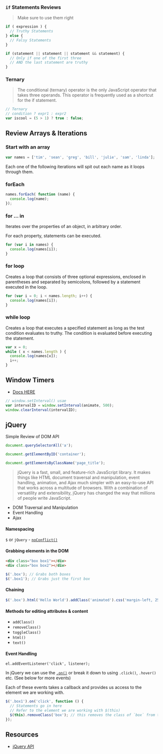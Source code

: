 ### `if` Statements Reviews

> Make sure to use them right

```js
if ( expression ) {
  // Truthy Statements
} else {
  // Falsy Statements
}

if (statement || statement || statement && statement) {
  // Only if one of the first three
  // AND the last statement are truthy
}
```


### Ternary

> The conditional (ternary) operator is the only JavaScript operator that takes three operands. This operator is frequently used as a shortcut for the if statement.

```js
// Ternary
// condition ? expr1 : expr2
var iscool = (5 > 1) ? true : false;
```


## Review Arrays & Iterations

### Start with an array

```js
var names = ['tim', 'sean', 'greg', 'bill', 'julie', 'sam', 'linda'];
```

Each one of the following iterations will spit out each name as it loops through them.

### forEach

```js
names.forEach( function (name) {
  console.log(name);
});
```

### for ... in

Iterates over the properties of an object, in arbitrary order.

For each property, statements can be executed.

```js
for (var i in names) {
  console.log(names[i]);
}
```

### for loop

Creates a loop that consists of three optional expressions, enclosed in parentheses and separated by semicolons, followed by a statement executed in the loop.

```js
for (var i = 0; i < names.length; i++) {
  console.log(names[i]);
}
```

### while loop

Creates a loop that executes a specified statement as long as the test condition evaluates to truthy. The condition is evaluated before executing the statement.

```js
var x = 0;
while ( x < names.length ) {
  console.log(names[x]);
  i++;
}
```

## Window Timers

* [Docs HERE](https://developer.mozilla.org/en-US/docs/Web/API/WindowTimers)

```js
// window.setInterval() usae
var intervalID = window.setInterval(animate, 500);
window.clearInterval(intervalID);
```


## jQuery

Simple Review of DOM API

```js
document.querySelectorAll('a');

document.getElementByID('container');

document.getElementsByClassName('page_title');
```

> jQuery is a fast, small, and feature-rich JavaScript library. It makes things like HTML document traversal and manipulation, event handling, animation, and Ajax much simpler with an easy-to-use API that works across a multitude of browsers. With a combination of versatility and extensibility, jQuery has changed the way that millions of people write JavaScript.


* DOM Traversal and Manipulation
* Event Handling
* Ajax


#### Namespacing

`$` or `jQuery` - [`noConflict()`](https://api.jquery.com/jquery.noconflict/)

#### Grabbing elements in the DOM

```html
<div class="box box1"></div>
<div class="box box2"></div>
```

```js
$('.box'); // Grabs both boxes
$('.box1'); // Grabs just the first box
```

#### Chaining

```js
$('.box').html('Hello World').addClass('animated').css('margin-left, 25px');
```

#### Methods for editing attributes & content

* `addClass()`
* `removeClass()`
* `toggleClass()`
* `html()`
* `text()`

#### Event Handling

`el.addEventListener('click', listener);`

In jQuery we can use the [`.on()`](http://api.jquery.com/on/) or break it down to using `.click()`, `.hover()` etc. (See below for more events)

Each of these events takes a callback and provides us access to the element we are working with.

```js
$('.box1').on('click', function () {
  // Statements go in here
  // Refer to the element we are working with $(this)
  $(this).removeClass('box'); // this removes the class of `box` from the element
});
```

## Resources

* [jQuery API](http://api.jquery.com)